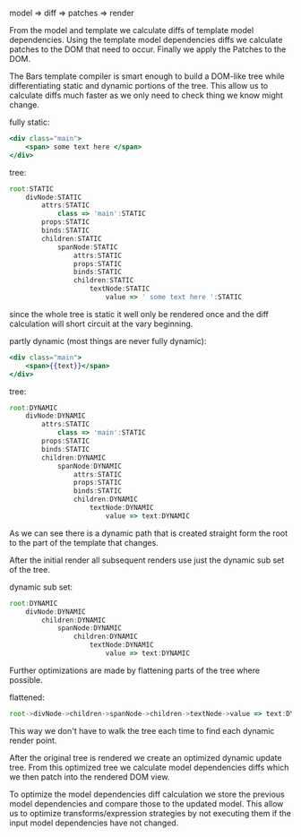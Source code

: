 model => diff => patches => render

From the model and template we calculate diffs of template model dependencies.
Using the template model dependencies diffs we calculate patches to the DOM that need to occur.
Finally we apply the Patches to the DOM.

The Bars template compiler is smart enough to build a DOM-like tree while differentiating static and dynamic portions of the tree.  This allow us to calculate diffs much faster as we only need to check thing we know might change.

fully static:
```handlebars
<div class="main">
    <span> some text here </span>
</div>
```
tree:
```javascript
root:STATIC
    divNode:STATIC
        attrs:STATIC
            class => 'main':STATIC
        props:STATIC
        binds:STATIC
        children:STATIC
            spanNode:STATIC
                attrs:STATIC
                props:STATIC
                binds:STATIC
                children:STATIC
                    textNode:STATIC
                        value => ' some text here ':STATIC
```

since the whole tree is static it well only be rendered once and the diff calculation will short circuit at the vary beginning.

partly dynamic (most things are never fully dynamic):

```handlebars
<div class="main">
    <span>{{text}}</span>
</div>
```
tree:
```javascript
root:DYNAMIC
    divNode:DYNAMIC
        attrs:STATIC
            class => 'main':STATIC
        props:STATIC
        binds:STATIC
        children:DYNAMIC
            spanNode:DYNAMIC
                attrs:STATIC
                props:STATIC
                binds:STATIC
                children:DYNAMIC
                    textNode:DYNAMIC
                        value => text:DYNAMIC
```

As we can see there is a dynamic path that is created straight form the root to the part of the template that changes.

After the initial render all subsequent renders use just the dynamic sub set of the tree.

dynamic sub set:
```javascript
root:DYNAMIC
    divNode:DYNAMIC
        children:DYNAMIC
            spanNode:DYNAMIC
                children:DYNAMIC
                    textNode:DYNAMIC
                        value => text:DYNAMIC
```

Further optimizations are made by flattening parts of the tree where possible.

flattened:
```javascript
root->divNode->children->spanNode->children->textNode->value => text:DYNAMIC
```

This way we don't have to walk the tree each time to find each dynamic render point.

After the original tree is rendered we create an optimized dynamic update tree.  From this optimized tree we calculate model dependencies diffs which we then patch into the rendered DOM view.

To optimize the model dependencies diff calculation we store the previous model dependencies and compare those to the updated model.  This allow us to optimize transforms/expression strategies by not executing them if the input model dependencies have not changed.

